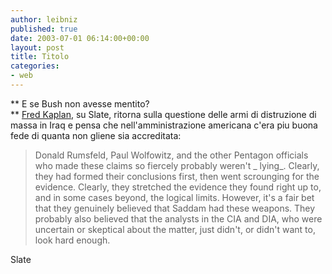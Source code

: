 ```yaml
---
author: leibniz
published: true
date: 2003-07-01 06:14:00+00:00
layout: post
title: Titolo
categories:
- web
---
```


   **   E se Bush non avesse mentito?   
**  [ Fred Kaplan](http://slate.msn.com/id/2084988/), su Slate, ritorna sulla questione delle armi di distruzione di massa in Iraq e pensa che nell'amministrazione americana c'era piu buona fede di quanta non gliene sia accreditata:

>  
> 
> Donald Rumsfeld, Paul Wolfowitz, and the other Pentagon officials who made these claims so fiercely probably weren't  _ lying_. Clearly, they had formed their conclusions first, then went scrounging for the evidence. Clearly, they stretched the evidence they found right up to, and in some cases beyond, the logical limits. However, it's a fair bet that they genuinely believed that Saddam had these weapons. They probably also believed that the analysts in the CIA and DIA, who were uncertain or skeptical about the matter, just didn't, or didn't want to, look hard enough.

Slate
